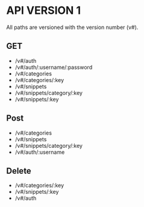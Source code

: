# API VERSION 1

All paths are versioned with the version number (v#).

## GET
- /v#/auth
- /v#/auth/:username/:password
- /v#/categories
- /v#/categories/:key
- /v#/snippets
- /v#/snippets/category/:key
- /v#/snippets/:key

## Post
- /v#/categories
- /v#/snippets
- /v#/snippets/category/:key
- /v#/auth/:username

## Delete
- /v#/categories/:key
- /v#/snippets/:key
- /v#/auth

